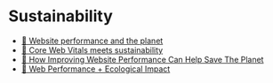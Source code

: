 # Sustainability

- [📝 Website performance and the planet](https://blog.webpagetest.org/posts/website-performance-and-the-planet)
- [📝 Core Web Vitals meets sustainability](https://ecoping.earth/blog/core-web-vitals-and-sustainability)
- [📝 How Improving Website Performance Can Help Save The Planet](https://www.smashingmagazine.com/2019/01/save-planet-improving-website-performance)
- [📝 Web Performance + Ecological Impact](https://bullhorncreative.com/blog/web-performance-ecological-impact)
